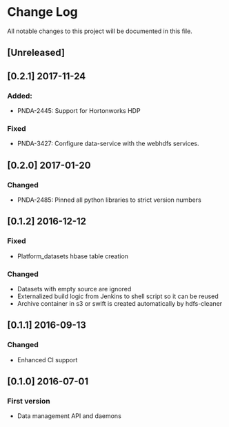 # Change Log
All notable changes to this project will be documented in this file.

## [Unreleased]

## [0.2.1] 2017-11-24
### Added:
- PNDA-2445: Support for Hortonworks HDP

### Fixed
- PNDA-3427: Configure data-service with the webhdfs services.

## [0.2.0] 2017-01-20
### Changed
- PNDA-2485: Pinned all python libraries to strict version numbers

## [0.1.2] 2016-12-12
### Fixed
- Platform\_datasets hbase table creation

### Changed
- Datasets with empty source are ignored
- Externalized build logic from Jenkins to shell script so it can be reused
- Archive container in s3 or swift is created automatically by hdfs-cleaner

## [0.1.1] 2016-09-13
### Changed
- Enhanced CI support

## [0.1.0] 2016-07-01
### First version
- Data management API and daemons
